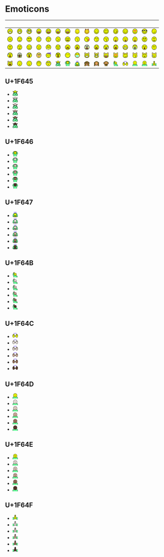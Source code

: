 # Emoticons

| &#x2003; | &#x2003; | &#x2003; | &#x2003; | &#x2003; | &#x2003; | &#x2003; | &#x2003; | &#x2003; | &#x2003; | &#x2003; | &#x2003; | &#x2003; | &#x2003; | &#x2003; | &#x2003; |
| :---: | :---: | :---: | :---: | :---: | :---: | :---: | :---: | :---: | :---: | :---: | :---: | :---: | :---: | :---: | :---: |
| <a href="U+1F600_grinning_face.svg" title="Grinning face"><img src="U+1F600_grinning_face.svg" x="0" y="0" width="18" height="18"/></a>| <a href="U+1F601_grinning_face_with_smiling_eyes.svg" title="Grinning face with smiling eyes"><img src="U+1F601_grinning_face_with_smiling_eyes.svg" x="0" y="0" width="18" height="18"/></a>| <a href="U+1F602_face_with_tears_of_joy.svg" title="Face with tears of joy"><img src="U+1F602_face_with_tears_of_joy.svg" x="0" y="0" width="18" height="18"/></a>| <a href="U+1F603_smiling_face_with_open_mouth.svg" title="Smiling face with open mouth"><img src="U+1F603_smiling_face_with_open_mouth.svg" x="0" y="0" width="18" height="18"/></a>| <a href="U+1F604_smiling_face_with_open_mouth_and_smiling_eyes.svg" title="Smiling face with open mouth and smiling eyes"><img src="U+1F604_smiling_face_with_open_mouth_and_smiling_eyes.svg" x="0" y="0" width="18" height="18"/></a>| <a href="U+1F605_smiling_face_with_open_mouth_and_cold_sweat.svg" title="Smiling face with open mouth and cold sweat"><img src="U+1F605_smiling_face_with_open_mouth_and_cold_sweat.svg" x="0" y="0" width="18" height="18"/></a>| <a href="U+1F606_smiling_face_with_open_mouth_and_tightly-closed_eyes.svg" title="Smiling face with open mouth and tightly-closed eyes"><img src="U+1F606_smiling_face_with_open_mouth_and_tightly-closed_eyes.svg" x="0" y="0" width="18" height="18"/></a>| <a href="U+1F607_smiling_face_with_halo.svg" title="Smiling face with halo"><img src="U+1F607_smiling_face_with_halo.svg" x="0" y="0" width="18" height="18"/></a>| <a href="U+1F608_smiling_face_with_horns.svg" title="Smiling face with horns"><img src="U+1F608_smiling_face_with_horns.svg" x="0" y="0" width="18" height="18"/></a>| <a href="U+1F609_winking_face.svg" title="Winking face"><img src="U+1F609_winking_face.svg" x="0" y="0" width="18" height="18"/></a>| <a href="U+1F60A_smiling_face_with_smiling_eyes.svg" title="Smiling face with smiling eyes"><img src="U+1F60A_smiling_face_with_smiling_eyes.svg" x="0" y="0" width="18" height="18"/></a>| <a href="U+1F60B_face_savouring_delicious_food.svg" title="Face savouring delicious food"><img src="U+1F60B_face_savouring_delicious_food.svg" x="0" y="0" width="18" height="18"/></a>| <a href="U+1F60C_relieved_face.svg" title="Relieved face"><img src="U+1F60C_relieved_face.svg" x="0" y="0" width="18" height="18"/></a>| <a href="U+1F60D_smiling_face_with_heart-shaped_eyes.svg" title="Smiling face with heart-shaped eyes"><img src="U+1F60D_smiling_face_with_heart-shaped_eyes.svg" x="0" y="0" width="18" height="18"/></a>| <a href="U+1F60E_smiling_face_with_sunglasses.svg" title="Smiling face with sunglasses"><img src="U+1F60E_smiling_face_with_sunglasses.svg" x="0" y="0" width="18" height="18"/></a>| <a href="U+1F60F_smirking_face.svg" title="Smirking face"><img src="U+1F60F_smirking_face.svg" x="0" y="0" width="18" height="18"/></a>|
| <a href="U+1F610_neutral_face.svg" title="Neutral face"><img src="U+1F610_neutral_face.svg" x="0" y="0" width="18" height="18"/></a>| <a href="U+1F611_expressionless_face.svg" title="Expressionless face"><img src="U+1F611_expressionless_face.svg" x="0" y="0" width="18" height="18"/></a>| <a href="U+1F612_unamused_face.svg" title="Unamused face"><img src="U+1F612_unamused_face.svg" x="0" y="0" width="18" height="18"/></a>| <a href="U+1F613_face_with_cold_sweat.svg" title="Face with cold sweat"><img src="U+1F613_face_with_cold_sweat.svg" x="0" y="0" width="18" height="18"/></a>| <a href="U+1F614_pensive_face.svg" title="Pensive face"><img src="U+1F614_pensive_face.svg" x="0" y="0" width="18" height="18"/></a>| <a href="U+1F615_confused_face.svg" title="Confused face"><img src="U+1F615_confused_face.svg" x="0" y="0" width="18" height="18"/></a>| <a href="U+1F616_confounded_face.svg" title="Confounded face"><img src="U+1F616_confounded_face.svg" x="0" y="0" width="18" height="18"/></a>| <a href="U+1F617_kissing_face.svg" title="Kissing face"><img src="U+1F617_kissing_face.svg" x="0" y="0" width="18" height="18"/></a>| <a href="U+1F618_face_throwing_a_kiss.svg" title="Face throwing a kiss"><img src="U+1F618_face_throwing_a_kiss.svg" x="0" y="0" width="18" height="18"/></a>| <a href="U+1F619_kissing_face_with_smiling_eyes.svg" title="Kissing face with smiling eyes"><img src="U+1F619_kissing_face_with_smiling_eyes.svg" x="0" y="0" width="18" height="18"/></a>| <a href="U+1F61A_kissing_face_with_closed_eyes.svg" title="Kissing face with closed eyes"><img src="U+1F61A_kissing_face_with_closed_eyes.svg" x="0" y="0" width="18" height="18"/></a>| <a href="U+1F61B_face_with_stuck-out_tongue.svg" title="Face with stuck-out tongue"><img src="U+1F61B_face_with_stuck-out_tongue.svg" x="0" y="0" width="18" height="18"/></a>| <a href="U+1F61C_face_with_stuck-out_tongue_and_winking_eye.svg" title="Face with stuck-out tongue and winking eye"><img src="U+1F61C_face_with_stuck-out_tongue_and_winking_eye.svg" x="0" y="0" width="18" height="18"/></a>| <a href="U+1F61D_face_with_stuck-out_tongue_and_tightly-closed_eyes.svg" title="Face with stuck-out tongue"><img src="U+1F61D_face_with_stuck-out_tongue_and_tightly-closed_eyes.svg" x="0" y="0" width="18" height="18"/></a>| <a href="U+1F61E_disappointed_face.svg" title="Disappointed face"><img src="U+1F61E_disappointed_face.svg" x="0" y="0" width="18" height="18"/></a>| <a href="U+1F61F_worried_face.svg" title="Worried face"><img src="U+1F61F_worried_face.svg" x="0" y="0" width="18" height="18"/></a>|
| <a href="U+1F620_angry_face.svg" title="Angry face"><img src="U+1F620_angry_face.svg" x="0" y="0" width="18" height="18"/></a>| <a href="U+1F621_pouting_face.svg" title="Pouting face"><img src="U+1F621_pouting_face.svg" x="0" y="0" width="18" height="18"/></a>| <a href="U+1F622_crying_face.svg" title="Crying face"><img src="U+1F622_crying_face.svg" x="0" y="0" width="18" height="18"/></a>| <a href="U+1F623_persevering_face.svg" title="Persevering face"><img src="U+1F623_persevering_face.svg" x="0" y="0" width="18" height="18"/></a>| <a href="U+1F624_face_with_look_of_triumph.svg" title="Face with look of triumph"><img src="U+1F624_face_with_look_of_triumph.svg" x="0" y="0" width="18" height="18"/></a>| <a href="U+1F625_disappointed_but_relieved_face.svg" title="Disappointed but relieved face"><img src="U+1F625_disappointed_but_relieved_face.svg" x="0" y="0" width="18" height="18"/></a>| <a href="U+1F626_frowning_face_with_open_mouth.svg" title="Frowning face with open mouth"><img src="U+1F626_frowning_face_with_open_mouth.svg" x="0" y="0" width="18" height="18"/></a>| <a href="U+1F627_anguished_face.svg" title="Anguished face"><img src="U+1F627_anguished_face.svg" x="0" y="0" width="18" height="18"/></a>| <a href="U+1F628_fearful_face.svg" title="Fearful face"><img src="U+1F628_fearful_face.svg" x="0" y="0" width="18" height="18"/></a>| <a href="U+1F629_weary_face.svg" title="Weary face"><img src="U+1F629_weary_face.svg" x="0" y="0" width="18" height="18"/></a>| <a href="U+1F62A_sleepy_face.svg" title="Sleepy face"><img src="U+1F62A_sleepy_face.svg" x="0" y="0" width="18" height="18"/></a>| <a href="U+1F62B_tired_face.svg" title="Tired face"><img src="U+1F62B_tired_face.svg" x="0" y="0" width="18" height="18"/></a>| <a href="U+1F62C_grimacing_face.svg" title="Grimacing face"><img src="U+1F62C_grimacing_face.svg" x="0" y="0" width="18" height="18"/></a>| <a href="U+1F62D_loudly_crying_face.svg" title="Loudly crying face"><img src="U+1F62D_loudly_crying_face.svg" x="0" y="0" width="18" height="18"/></a>| <a href="U+1F62E_face_with_open_mouth.svg" title="Face with open mouth"><img src="U+1F62E_face_with_open_mouth.svg" x="0" y="0" width="18" height="18"/></a>| <a href="U+1F62F_hushed_face.svg" title="Hushed face"><img src="U+1F62F_hushed_face.svg" x="0" y="0" width="18" height="18"/></a>|
| <a href="U+1F630_face_with_open_mouth_and_cold_sweat.svg" title="Face with open mouth"><img src="U+1F630_face_with_open_mouth_and_cold_sweat.svg" x="0" y="0" width="18" height="18"/></a>| <a href="U+1F631_face_screaming_in_fear.svg" title="Face screaming in fear"><img src="U+1F631_face_screaming_in_fear.svg" x="0" y="0" width="18" height="18"/></a>| <a href="U+1F632_astonished_face.svg" title="Astonished face"><img src="U+1F632_astonished_face.svg" x="0" y="0" width="18" height="18"/></a>| <a href="U+1F633_flushed_face.svg" title="Flushed face"><img src="U+1F633_flushed_face.svg" x="0" y="0" width="18" height="18"/></a>| <a href="U+1F634_sleeping_face.svg" title="Sleeping face"><img src="U+1F634_sleeping_face.svg" x="0" y="0" width="18" height="18"/></a>| <a href="U+1F635_dizzy_face.svg" title="Dizzy face"><img src="U+1F635_dizzy_face.svg" x="0" y="0" width="18" height="18"/></a>| <a href="U+1F636_face_without_mouth.svg" title="Face without mouth"><img src="U+1F636_face_without_mouth.svg" x="0" y="0" width="18" height="18"/></a>| <a href="U+1F637_face_with_medical_mask.svg" title="Face with medical mask"><img src="U+1F637_face_with_medical_mask.svg" x="0" y="0" width="18" height="18"/></a>| <a href="U+1F638_grinning_cat_face_with_smiling_eyes.svg" title="Grinning cat face with smiling eyes"><img src="U+1F638_grinning_cat_face_with_smiling_eyes.svg" x="0" y="0" width="18" height="18"/></a>| <a href="U+1F639_cat_face_with_tears_of_joy.svg" title="Face with tears of joy"><img src="U+1F639_cat_face_with_tears_of_joy.svg" x="0" y="0" width="18" height="18"/></a>| <a href="U+1F63A_smiling_cat_face_with_open_mouth.svg" title="Smiling cat face with open mouth"><img src="U+1F63A_smiling_cat_face_with_open_mouth.svg" x="0" y="0" width="18" height="18"/></a>| <a href="U+1F63B_smiling_cat_face_with_heart-shaped_eyes.svg" title="Smiling cat face with heart-shaped eyes"><img src="U+1F63B_smiling_cat_face_with_heart-shaped_eyes.svg" x="0" y="0" width="18" height="18"/></a>| <a href="U+1F63C_cat_face_with_wry_smile.svg" title="Cat face with wry smile"><img src="U+1F63C_cat_face_with_wry_smile.svg" x="0" y="0" width="18" height="18"/></a>| <a href="U+1F63D_kissing_cat_face_with_closed_eyes.svg" title="Kissing cat face with closed eyes"><img src="U+1F63D_kissing_cat_face_with_closed_eyes.svg" x="0" y="0" width="18" height="18"/></a>| <a href="U+1F63E_pouting_cat_face.svg" title="Pouting cat face"><img src="U+1F63E_pouting_cat_face.svg" x="0" y="0" width="18" height="18"/></a>| <a href="U+1F63F_crying_cat_face.svg" title="Crying cat face"><img src="U+1F63F_crying_cat_face.svg" x="0" y="0" width="18" height="18"/></a>|
| <a href="U+1F640_weary_cat_face.svg" title="Weary cat face"><img src="U+1F640_weary_cat_face.svg" x="0" y="0" width="18" height="18"/></a>| <a href="U+1F641_slightly_frowning_face.svg" title="Slightly frowning face"><img src="U+1F641_slightly_frowning_face.svg" x="0" y="0" width="18" height="18"/></a>| <a href="U+1F642_slightly_smiling_face.svg" title="Slightly smiling face"><img src="U+1F642_slightly_smiling_face.svg" x="0" y="0" width="18" height="18"/></a>| <a href="U+1F643_upside-down_face.svg" title="Upside-down face"><img src="U+1F643_upside-down_face.svg" x="0" y="0" width="18" height="18"/></a>| <a href="U+1F644_face_with_rolling_eyes.svg" title="Face with rolling eyes"><img src="U+1F644_face_with_rolling_eyes.svg" x="0" y="0" width="18" height="18"/></a>| <a href="#u1f645" title="Face with no good gesture"><img src="U+1F645_face_with_no_good_gesture.svg" x="0" y="0" width="18" height="18"/></a>| <a href="#u1f646" title="Face with ok gesture"><img src="U+1F646_face_with_ok_gesture.svg" x="0" y="0" width="18" height="18"/></a>| <a href="#u1f647" title="Person bowing deeply"><img src="U+1F647_person_bowing_deeply.svg" x="0" y="0" width="18" height="18"/></a>| <a href="U+1F648_see-no-evil_monkey.svg" title="See-no-evil monkey"><img src="U+1F648_see-no-evil_monkey.svg" x="0" y="0" width="18" height="18"/></a>| <a href="U+1F649_hear-no-evil_monkey.svg" title="Hear-no-evil monkey"><img src="U+1F649_hear-no-evil_monkey.svg" x="0" y="0" width="18" height="18"/></a>| <a href="U+1F64A_speak-no-evil_monkey.svg" title="Speak-no-evil monkey"><img src="U+1F64A_speak-no-evil_monkey.svg" x="0" y="0" width="18" height="18"/></a>| <a href="#u1f64b" title="Happy person raising one hand"><img src="U+1F64B_happy_person_raising_one_hand.svg" x="0" y="0" width="18" height="18"/></a>| <a href="#u1f64c" title="Person raising both hands in celebration"><img src="U+1F64C_person_raising_both_hands_in_celebration.svg" x="0" y="0" width="18" height="18"/></a>| <a href="#u1f64d" title="Person frowning"><img src="U+1F64D_person_frowning.svg" x="0" y="0" width="18" height="18"/></a>| <a href="#u1f64e" title="Person with pouting face"><img src="U+1F64E_person_with_pouting_face.svg" x="0" y="0" width="18" height="18"/></a>| <a href="#u1f64f" title="Person with folded hands"><img src="U+1F64F_person_with_folded_hands.svg" x="0" y="0" width="18" height="18"/></a>|



## U+1F645

- <a href="U+1F645_face_with_no_good_gesture.svg" title="Face with no good gesture"><img src="U+1F645_face_with_no_good_gesture.svg" x="0" y="0" width="18" height="18"/></a>
- <a href="U+1F645-U+1F3FB_face_with_no_good_gesture_light_skin_tone.svg" title="Face with no good gesture, light skin tone"><img src="U+1F645-U+1F3FB_face_with_no_good_gesture_light_skin_tone.svg" x="0" y="0" width="18" height="18"/></a>
- <a href="U+1F645-U+1F3FC_face_with_no_good_gesture_medium-light_skin_tone.svg" title="Face with no good gesture, medium-light skin tone"><img src="U+1F645-U+1F3FC_face_with_no_good_gesture_medium-light_skin_tone.svg" x="0" y="0" width="18" height="18"/></a>
- <a href="U+1F645-U+1F3FD_face_with_no_good_gesture_medium_skin_tone.svg" title="Face with no good gesture, medium skin tone"><img src="U+1F645-U+1F3FD_face_with_no_good_gesture_medium_skin_tone.svg" x="0" y="0" width="18" height="18"/></a>
- <a href="U+1F645-U+1F3FE_face_with_no_good_gesture_medium-dark_skin_tone.svg" title="Face with no good gesture, medium-dark skin tone"><img src="U+1F645-U+1F3FE_face_with_no_good_gesture_medium-dark_skin_tone.svg" x="0" y="0" width="18" height="18"/></a>
- <a href="U+1F645-U+1F3FF_face_with_no_good_gesture_dark_skin_tone.svg" title="Face with no good gesture, dark skin tone"><img src="U+1F645-U+1F3FF_face_with_no_good_gesture_dark_skin_tone.svg" x="0" y="0" width="18" height="18"/></a>

## U+1F646

- <a href="U+1F646_face_with_ok_gesture.svg" title="Face with ok gesture"><img src="U+1F646_face_with_ok_gesture.svg" x="0" y="0" width="18" height="18"/></a>
- <a href="U+1F646-U+1F3FB_face_with_ok_gesture_light_skin_tone.svg" title="Face with ok gesture, light skin tone"><img src="U+1F646-U+1F3FB_face_with_ok_gesture_light_skin_tone.svg" x="0" y="0" width="18" height="18"/></a>
- <a href="U+1F646-U+1F3FC_face_with_ok_gesture_medium-light_skin_tone.svg" title="Face with ok gesture, medium-light skin tone"><img src="U+1F646-U+1F3FC_face_with_ok_gesture_medium-light_skin_tone.svg" x="0" y="0" width="18" height="18"/></a>
- <a href="U+1F646-U+1F3FD_face_with_ok_gesture_medium_skin_tone.svg" title="Face with ok gesture, medium skin tone"><img src="U+1F646-U+1F3FD_face_with_ok_gesture_medium_skin_tone.svg" x="0" y="0" width="18" height="18"/></a>
- <a href="U+1F646-U+1F3FE_face_with_ok_gesture_medium-dark_skin_tone.svg" title="Face with ok gesture, medium-dark skin tone"><img src="U+1F646-U+1F3FE_face_with_ok_gesture_medium-dark_skin_tone.svg" x="0" y="0" width="18" height="18"/></a>
- <a href="U+1F646-U+1F3FF_face_with_ok_gesture_dark_skin_tone.svg" title="Face with ok gesture, dark skin tone"><img src="U+1F646-U+1F3FF_face_with_ok_gesture_dark_skin_tone.svg" x="0" y="0" width="18" height="18"/></a>

## U+1F647

- <a href="U+1F647_person_bowing_deeply.svg" title="Person bowing deeply"><img src="U+1F647_person_bowing_deeply.svg" x="0" y="0" width="18" height="18"/></a>
- <a href="U+1F647-U+1F3FB_person_bowing_deeply_light_skin_tone.svg" title="Person bowing deeply, light skin tone"><img src="U+1F647-U+1F3FB_person_bowing_deeply_light_skin_tone.svg" x="0" y="0" width="18" height="18"/></a>
- <a href="U+1F647-U+1F3FC_person_bowing_deeply_medium-light_skin_tone.svg" title="Person bowing deeply, medium-light skin tone"><img src="U+1F647-U+1F3FC_person_bowing_deeply_medium-light_skin_tone.svg" x="0" y="0" width="18" height="18"/></a>
- <a href="U+1F647-U+1F3FD_person_bowing_deeply_medium_skin_tone.svg" title="Person bowing deeply, medium skin tone"><img src="U+1F647-U+1F3FD_person_bowing_deeply_medium_skin_tone.svg" x="0" y="0" width="18" height="18"/></a>
- <a href="U+1F647-U+1F3FE_person_bowing_deeply_medium-dark_skin_tone.svg" title="Person bowing deeply, medium-dark skin tone"><img src="U+1F647-U+1F3FE_person_bowing_deeply_medium-dark_skin_tone.svg" x="0" y="0" width="18" height="18"/></a>
- <a href="U+1F647-U+1F3FF_person_bowing_deeply_dark_skin_tone.svg" title="Person bowing deeply, dark skin tone"><img src="U+1F647-U+1F3FF_person_bowing_deeply_dark_skin_tone.svg" x="0" y="0" width="18" height="18"/></a>

## U+1F64B

- <a href="U+1F64B_happy_person_raising_one_hand.svg" title="Happy person raising one hand"><img src="U+1F64B_happy_person_raising_one_hand.svg" x="0" y="0" width="18" height="18"/></a>
- <a href="U+1F64B-U+1F3FB_happy_person_raising_one_hand_light_skin_tone.svg" title="Happy person raising one hand, light skin tone"><img src="U+1F64B-U+1F3FB_happy_person_raising_one_hand_light_skin_tone.svg" x="0" y="0" width="18" height="18"/></a>
- <a href="U+1F64B-U+1F3FC_happy_person_raising_one_hand_medium-light_skin_tone.svg" title="Happy person raising one hand, medium-light skin tone"><img src="U+1F64B-U+1F3FC_happy_person_raising_one_hand_medium-light_skin_tone.svg" x="0" y="0" width="18" height="18"/></a>
- <a href="U+1F64B-U+1F3FD_happy_person_raising_one_hand_medium_skin_tone.svg" title="Happy person raising one hand, medium skin tone"><img src="U+1F64B-U+1F3FD_happy_person_raising_one_hand_medium_skin_tone.svg" x="0" y="0" width="18" height="18"/></a>
- <a href="U+1F64B-U+1F3FE_happy_person_raising_one_hand_medium-dark_skin_tone.svg" title="Happy person raising one hand, medium-dark skin tone"><img src="U+1F64B-U+1F3FE_happy_person_raising_one_hand_medium-dark_skin_tone.svg" x="0" y="0" width="18" height="18"/></a>
- <a href="U+1F64B-U+1F3FF_happy_person_raising_one_hand_dark_skin_tone.svg" title="Happy person raising one hand, dark skin tone"><img src="U+1F64B-U+1F3FF_happy_person_raising_one_hand_dark_skin_tone.svg" x="0" y="0" width="18" height="18"/></a>

## U+1F64C

- <a href="U+1F64C_person_raising_both_hands_in_celebration.svg" title="Person raising both hands in celebration"><img src="U+1F64C_person_raising_both_hands_in_celebration.svg" x="0" y="0" width="18" height="18"/></a>
- <a href="U+1F64C-U+1F3FB_person_raising_both_hands_in_celebration_light_skin_tone.svg" title="Person raising both hands in celebration, light skin tone"><img src="U+1F64C-U+1F3FB_person_raising_both_hands_in_celebration_light_skin_tone.svg" x="0" y="0" width="18" height="18"/></a>
- <a href="U+1F64C-U+1F3FC_person_raising_both_hands_in_celebration_medium-light_skin_tone.svg" title="Person raising both hands in celebration, medium-light skin tone"><img src="U+1F64C-U+1F3FC_person_raising_both_hands_in_celebration_medium-light_skin_tone.svg" x="0" y="0" width="18" height="18"/></a>
- <a href="U+1F64C-U+1F3FD_person_raising_both_hands_in_celebration_medium_skin_tone.svg" title="Person raising both hands in celebration, medium skin tone"><img src="U+1F64C-U+1F3FD_person_raising_both_hands_in_celebration_medium_skin_tone.svg" x="0" y="0" width="18" height="18"/></a>
- <a href="U+1F64C-U+1F3FE_person_raising_both_hands_in_celebration_medium-dark_skin_tone.svg" title="Person raising both hands in celebration, medium-dark skin tone"><img src="U+1F64C-U+1F3FE_person_raising_both_hands_in_celebration_medium-dark_skin_tone.svg" x="0" y="0" width="18" height="18"/></a>
- <a href="U+1F64C-U+1F3FF_person_raising_both_hands_in_celebration_dark_skin_tone.svg" title="Person raising both hands in celebration, dark skin tone"><img src="U+1F64C-U+1F3FF_person_raising_both_hands_in_celebration_dark_skin_tone.svg" x="0" y="0" width="18" height="18"/></a>

## U+1F64D

- <a href="U+1F64D_person_frowning.svg" title="Person frowning"><img src="U+1F64D_person_frowning.svg" x="0" y="0" width="18" height="18"/></a>
- <a href="U+1F64D-U+1F3FB_person_frowning_light_skin_tone.svg" title="Person frowning, light skin tone"><img src="U+1F64D-U+1F3FB_person_frowning_light_skin_tone.svg" x="0" y="0" width="18" height="18"/></a>
- <a href="U+1F64D-U+1F3FC_person_frowning_medium-light_skin_tone.svg" title="Person frowning, medium-light skin tone"><img src="U+1F64D-U+1F3FC_person_frowning_medium-light_skin_tone.svg" x="0" y="0" width="18" height="18"/></a>
- <a href="U+1F64D-U+1F3FD_person_frowning_medium_skin_tone.svg" title="Person frowning, medium skin tone"><img src="U+1F64D-U+1F3FD_person_frowning_medium_skin_tone.svg" x="0" y="0" width="18" height="18"/></a>
- <a href="U+1F64D-U+1F3FE_person_frowning_medium-dark_skin_tone.svg" title="Person frowning, medium-dark skin tone"><img src="U+1F64D-U+1F3FE_person_frowning_medium-dark_skin_tone.svg" x="0" y="0" width="18" height="18"/></a>
- <a href="U+1F64D-U+1F3FF_person_frowning_dark_skin_tone.svg" title="Person frowning, dark skin tone"><img src="U+1F64D-U+1F3FF_person_frowning_dark_skin_tone.svg" x="0" y="0" width="18" height="18"/></a>

## U+1F64E

- <a href="U+1F64E_person_with_pouting_face.svg" title="Person with pouting face"><img src="U+1F64E_person_with_pouting_face.svg" x="0" y="0" width="18" height="18"/></a>
- <a href="U+1F64E-U+1F3FB_person_with_pouting_face_light_skin_tone.svg" title="Person with pouting face, light skin tone"><img src="U+1F64E-U+1F3FB_person_with_pouting_face_light_skin_tone.svg" x="0" y="0" width="18" height="18"/></a>
- <a href="U+1F64E-U+1F3FC_person_with_pouting_face_medium-light_skin_tone.svg" title="Person with pouting face, medium-light skin tone"><img src="U+1F64E-U+1F3FC_person_with_pouting_face_medium-light_skin_tone.svg" x="0" y="0" width="18" height="18"/></a>
- <a href="U+1F64E-U+1F3FD_person_with_pouting_face_medium_skin_tone.svg" title="Person with pouting face, medium skin tone"><img src="U+1F64E-U+1F3FD_person_with_pouting_face_medium_skin_tone.svg" x="0" y="0" width="18" height="18"/></a>
- <a href="U+1F64E-U+1F3FE_person_with_pouting_face_medium-dark_skin_tone.svg" title="Person with pouting face, medium-dark skin tone"><img src="U+1F64E-U+1F3FE_person_with_pouting_face_medium-dark_skin_tone.svg" x="0" y="0" width="18" height="18"/></a>
- <a href="U+1F64E-U+1F3FF_person_with_pouting_face_dark_skin_tone.svg" title="Person with pouting face, dark skin tone"><img src="U+1F64E-U+1F3FF_person_with_pouting_face_dark_skin_tone.svg" x="0" y="0" width="18" height="18"/></a>

## U+1F64F

- <a href="U+1F64F_person_with_folded_hands.svg" title="Person with folded hands"><img src="U+1F64F_person_with_folded_hands.svg" x="0" y="0" width="18" height="18"/></a>
- <a href="U+1F64F-U+1F3FB_person_with_folded_hands_light_skin_tone.svg" title="Person with folded hands, light skin tone"><img src="U+1F64F-U+1F3FB_person_with_folded_hands_light_skin_tone.svg" x="0" y="0" width="18" height="18"/></a>
- <a href="U+1F64F-U+1F3FC_person_with_folded_hands_medium-light_skin_tone.svg" title="Person with folded hands, medium-light skin tone"><img src="U+1F64F-U+1F3FC_person_with_folded_hands_medium-light_skin_tone.svg" x="0" y="0" width="18" height="18"/></a>
- <a href="U+1F64F-U+1F3FD_person_with_folded_hands_medium_skin_tone.svg" title="Person with folded hands, medium skin tone"><img src="U+1F64F-U+1F3FD_person_with_folded_hands_medium_skin_tone.svg" x="0" y="0" width="18" height="18"/></a>
- <a href="U+1F64F-U+1F3FE_person_with_folded_hands_medium-dark_skin_tone.svg" title="Person with folded hands, medium-dark skin tone"><img src="U+1F64F-U+1F3FE_person_with_folded_hands_medium-dark_skin_tone.svg" x="0" y="0" width="18" height="18"/></a>
- <a href="U+1F64F-U+1F3FF_person_with_folded_hands_dark_skin_tone.svg" title="Person with folded hands, dark skin tone"><img src="U+1F64F-U+1F3FF_person_with_folded_hands_dark_skin_tone.svg" x="0" y="0" width="18" height="18"/></a>
